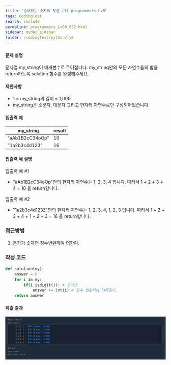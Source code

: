 ```yaml
---
title: "숨어있는 숫자의 덧셈 (1)_programmers_Lv0"
tags: CodingTest
search: include
permalink: programmers_Lv00_052.html
sidebar: mydoc_sidebar
folder: /codingTest/python/lv0
---
```



#### 문제 설명 <br>

문자열 my_string이 매개변수로 주어집니다. my_string안의 모든 자연수들의 합을 return하도록 solution 함수를 완성해주세요.

#### 제한사항 <br>

- 1 ≤ my_string의 길이 ≤ 1,000
- my_string은 소문자, 대문자 그리고 한자리 자연수로만 구성되어있습니다.

#### 입출력 예 <br>
  
my_string|	result
---|---
"aAb1B2cC34oOp"|	10
"1a2b3c4d123"|	16

#### 입출력 예 설명 <br>

입출력 예 #1
- "aAb1B2cC34oOp"안의 한자리 자연수는 1, 2, 3, 4 입니다. 따라서 1 + 2 + 3 + 4 = 10 을 return합니다.

입출력 예 #2
- "1a2b3c4d123Z"안의 한자리 자연수는 1, 2, 3, 4, 1, 2, 3 입니다. 따라서 1 + 2 + 3 + 4 + 1 + 2 + 3 = 16 을 return합니다.

### 접근방법 <br>

1. 문자가 숫자면 정수변환하여 더한다.

### 작성 코드 <br>

```python
def solution(my):
    answer = 0
    for i in my:
        if(i.isdigit()): # 숫자면
            answer += int(i) # 정수 변환하여 더해준다.
    return answer
```

#### 제출 결과

![제출 결과](\images\programmers_Lv00_052.png)




